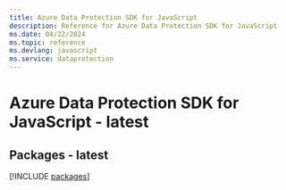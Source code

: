 ```yaml
---
title: Azure Data Protection SDK for JavaScript
description: Reference for Azure Data Protection SDK for JavaScript
ms.date: 04/22/2024
ms.topic: reference
ms.devlang: javascript
ms.service: dataprotection
---
```

# Azure Data Protection SDK for JavaScript - latest
## Packages - latest
[!INCLUDE [packages](data-protection-index.md)]